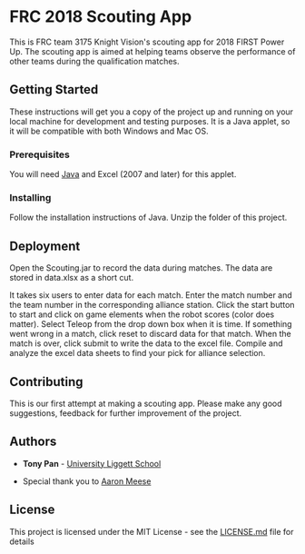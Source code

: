 # FRC 2018 Scouting App

This is FRC team 3175 Knight Vision's scouting app for 2018 FIRST Power Up. The scouting app is aimed at helping teams observe the performance of other teams during the qualification matches.

## Getting Started

These instructions will get you a copy of the project up and running on your local machine for development and testing purposes. It is a Java applet, so it will be compatible with both Windows and Mac OS.

### Prerequisites

You will need [Java](https://java.com/en/) and Excel (2007 and later) for this applet.


### Installing

Follow the installation instructions of Java.
Unzip the folder of this project.

## Deployment

Open the Scouting.jar to record the data during matches.
The data are stored in data.xlsx as a short cut.

It takes six users to enter data for each match.
Enter the match number and the team number in the corresponding alliance station.
Click the start button to start and click on game elements when the robot scores (color does matter).
Select Teleop from the drop down box when it is time.
If something went wrong in a match, click reset to discard data for that match.
When the match is over, click submit to write the data to the excel file.
Compile and analyze the excel data sheets to find your pick for alliance selection.

## Contributing

This is our first attempt at making a scouting app. Please make any good suggestions, feedback for further improvement of the project.

## Authors

* **Tony Pan** -  [University Liggett School](https://uls.org)

* Special thank you to [Aaron Meese](https://github.com/ajmeese7)

## License

This project is licensed under the MIT License - see the [LICENSE.md](LICENSE.md) file for details
